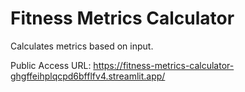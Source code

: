 # Fitness Metrics Calculator
 Calculates metrics based on input.

Public Access URL:
https://fitness-metrics-calculator-ghgffeihplqcpd6bfflfv4.streamlit.app/
